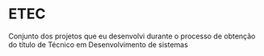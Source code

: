 # ETEC
Conjunto dos projetos que eu desenvolvi durante o processo de obtenção do título de Técnico em Desenvolvimento de sistemas
